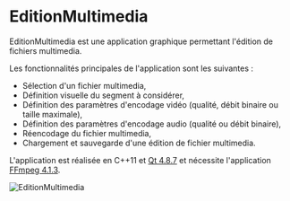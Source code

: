 # EditionMultimedia

EditionMultimedia est une application graphique permettant l'édition de fichiers multimedia.

Les fonctionnalités principales de l'application sont les suivantes :

 - Sélection d'un fichier multimedia,
 - Définition visuelle du segment à considérer,
 - Définition des paramètres d'encodage vidéo (qualité, débit binaire ou taille maximale),
 - Définition des paramètres d'encodage audio (qualité ou débit binaire),
 - Réencodage du fichier multimedia,
 - Chargement et sauvegarde d'une édition de fichier multimedia.

L'application est réalisée en C++11 et [Qt 4.8.7](https://download.qt.io/archive/qt/4.8/4.8.7/) et nécessite l'application [FFmpeg 4.1.3](https://ffmpeg.org/download.html).

![](./documentation/EditionMultimedia.png "EditionMultimedia")
